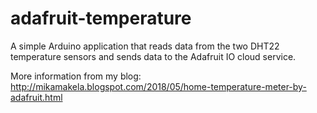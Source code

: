 # adafruit-temperature

A simple Arduino application that reads data from the two DHT22 temperature sensors and sends data to the Adafruit IO cloud service.

More information from my blog:
http://mikamakela.blogspot.com/2018/05/home-temperature-meter-by-adafruit.html
